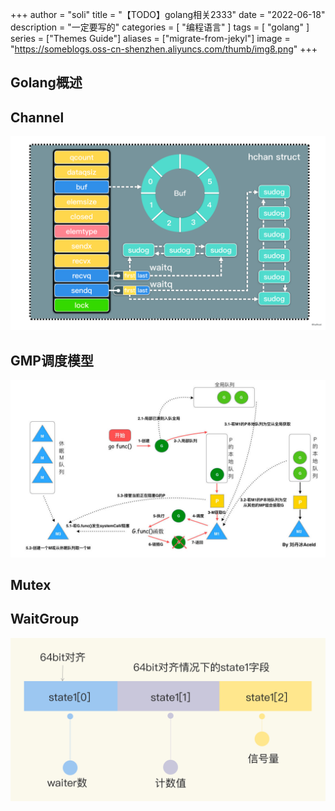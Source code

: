 +++
author = "soli"
title = "【TODO】golang相关2333"
date = "2022-06-18"
description = "一定要写的"
categories = [
"编程语言"
]
tags = [
"golang"
]
series = ["Themes Guide"]
aliases = ["migrate-from-jekyl"]
image = "https://someblogs.oss-cn-shenzhen.aliyuncs.com/thumb/img8.png"
+++
<!--more-->
## Golang概述
## Channel
![](static/channel-overview.png)
## GMP调度模型
![](static/gmp-overview.png)
## Mutex
## WaitGroup
![](static/waitgroup.png)